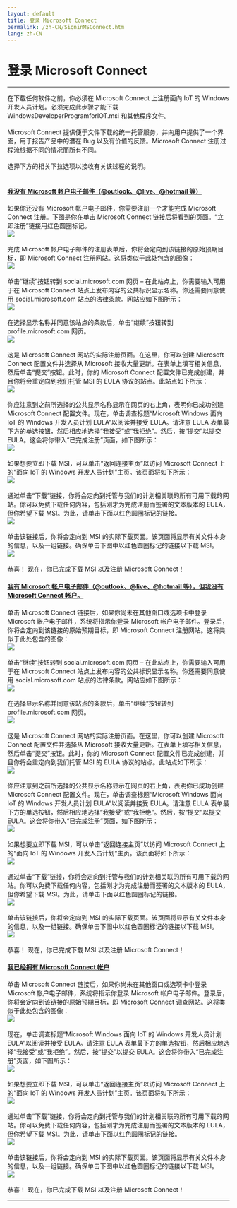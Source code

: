 ```yaml
---
layout: default
title: 登录 Microsoft Connect
permalink: /zh-CN/SigninMSConnect.htm
lang: zh-CN
---
```


<div class="container">
  <h1>登录 Microsoft Connect</h1>
  <hr/>
  在下载任何软件之前，你必须在 Microsoft Connect 上注册面向 IoT 的 Windows 开发人员计划。必须完成此步骤才能下载 WindowsDeveloperProgramforIOT.msi 和其他程序文件。
  <br/><br/>
  Microsoft Connect 提供便于文件下载的统一托管服务，并向用户提供了一个界面，用于报告产品中的潜在 Bug 以及有价值的反馈。Microsoft Connect 注册过程流根据不同的情况而所有不同。
  <br/><br/>
  选择下方的相关下拉选项以接收有关该过程的说明。
  <br/><br/>

  <div class="panel-group" id="accordion">
    <div class="panel panel-default">
      <div class="panel-heading">
        <h4 class="panel-title">
          <a data-toggle="collapse" data-parent="#accordion" href="#collapseOne">我没有 Microsoft 帐户电子邮件（@outlook、@live、@hotmail 等）</a>
        </h4>
      </div>
      <div id="collapseOne" class="panel-collapse collapse">
        <div class="panel-body">
          如果你还没有 Microsoft 帐户电子邮件，你需要注册一个才能完成 Microsoft Connect 注册。下图是你在单击 Microsoft Connect 链接后将看到的页面。“立即注册”链接用红色圆圈标记。
	      <br/><img src="{{site.baseurl}}/images/MSConnectSignup.png"><br/><br/>
          完成 Microsoft 帐户电子邮件的注册表单后，你将会定向到该链接的原始预期目标，即 Microsoft Connect 注册网站。这将类似于此处包含的图像：
          <br/><img src="{{site.baseurl}}/images/MSConnectRegistration.png"><br/><br/>
          单击“继续”按钮转到 social.microsoft.com 网页 – 在此站点上，你需要输入可用于在 Microsoft Connect 站点上发布内容的公共标识显示名称。你还需要同意使用 social.microsoft.com 站点的法律条款。网站应如下图所示：
          <br/><img src="{{site.baseurl}}/images/MSConnectCreateProfile.png"><br/><br/>
          在选择显示名称并同意该站点的条款后，单击“继续”按钮转到 profile.microsoft.com 网页。
          <br/><img src="{{site.baseurl}}/images/MSConnectProfileRegister.png"><br/><br/>
          这是 Microsoft Connect 网站的实际注册页面。在这里，你可以创建 Microsoft Connect 配置文件并选择从 Microsoft 接收大量更新。在表单上填写相关信息，然后单击“提交”按钮。此时，你的 Microsoft Connect 配置文件已完成创建，并且你将会重定向到我们托管 MSI 的 EULA 协议的站点。此站点如下所示：
          <br/><img src="{{site.baseurl}}/images/MSConnectSurvey.png"><br/><br/>
	      你应注意到之前所选择的公共显示名称显示在网页的右上角，表明你已成功创建 Microsoft Connect 配置文件。现在，单击调查标题“Microsoft Windows 面向 IoT 的 Windows 开发人员计划 EULA”以阅读并接受 EULA。请注意 EULA 表单最下方的单选按钮，然后相应地选择“我接受”或“我拒绝”。然后，按“提交”以提交 EULA。这会将你带入“已完成注册”页面，如下图所示：
          <br/><img src="{{site.baseurl}}/images/MSConnectEULAThankYou.png"><br/><br/>
          如果想要立即下载 MSI，可以单击“返回连接主页”以访问 Microsoft Connect 上的“面向 IoT 的 Windows 开发人员计划”主页。该页面将如下所示：
          <br/><img src="{{site.baseurl}}/images/MSConnectWOD.png"><br/><br/>
	      通过单击“下载”链接，你将会定向到托管与我们的计划相关联的所有可用下载的网站。你可以免费下载任何内容，包括刚才为完成注册而签署的文本版本的 EULA，但你希望下载 MSI。为此，请单击下面以红色圆圈标记的链接。
          <br/><img src="{{site.baseurl}}/images/MSConnectDownload.png"><br/><br/>
	      单击该链接后，你将会定向到 MSI 的实际下载页面。该页面将显示有关文件本身的信息，以及一组链接。确保单击下图中以红色圆圈标记的链接以下载 MSI。
	      <br/><img src="{{site.baseurl}}/images/ConnectDownloadClarification.png"><br/><br/>
          恭喜！ 现在，你已完成下载 MSI 以及注册 Microsoft Connect！
        </div>
      </div>
    </div>
    <div class="panel panel-default">
      <div class="panel-heading">
        <h4 class="panel-title">
          <a data-toggle="collapse" data-parent="#accordion" href="#collapseTwo">我有 Microsoft 帐户电子邮件（@outlook、@live、@hotmail 等），但我没有 Microsoft Connect 帐户。</a>
        </h4>
      </div>
      <div id="collapseTwo" class="panel-collapse collapse">
        <div class="panel-body">
	      单击 Microsoft Connect 链接后，如果你尚未在其他窗口或选项卡中登录 Microsoft 帐户电子邮件，系统将指示你登录 Microsoft 帐户电子邮件。登录后，你将会定向到该链接的原始预期目标，即 Microsoft Connect 注册网站。这将类似于此处包含的图像：
		  <br/><img src="{{site.baseurl}}/images/MSConnectRegistration.png"><br/><br/>
		  单击“继续”按钮转到 social.microsoft.com 网页 – 在此站点上，你需要输入可用于在 Microsoft Connect 站点上发布内容的公共标识显示名称。你还需要同意使用 social.microsoft.com 站点的法律条款。网站应如下图所示：
          <br/><img src="{{site.baseurl}}/images/MSConnectCreateProfile.png"><br/><br/>
          在选择显示名称并同意该站点的条款后，单击“继续”按钮转到 profile.microsoft.com 网页。
          <br/><img src="{{site.baseurl}}/images/MSConnectProfileRegister.png"><br/><br/>
          这是 Microsoft Connect 网站的实际注册页面。在这里，你可以创建 Microsoft Connect 配置文件并选择从 Microsoft 接收大量更新。在表单上填写相关信息，然后单击“提交”按钮。此时，你的 Microsoft Connect 配置文件已完成创建，并且你将会重定向到我们托管 MSI 的 EULA 协议的站点。此站点如下所示：
          <br/><img src="{{site.baseurl}}/images/MSConnectSurvey.png"><br/><br/>
	      你应注意到之前所选择的公共显示名称显示在网页的右上角，表明你已成功创建 Microsoft Connect 配置文件。现在，单击调查标题“Microsoft Windows 面向 IoT 的 Windows 开发人员计划 EULA”以阅读并接受 EULA。请注意 EULA 表单最下方的单选按钮，然后相应地选择“我接受”或“我拒绝”。然后，按“提交”以提交 EULA。这会将你带入“已完成注册”页面，如下图所示：
          <br/><img src="{{site.baseurl}}/images/MSConnectEULAThankYou.png"><br/><br/>
          如果想要立即下载 MSI，可以单击“返回连接主页”以访问 Microsoft Connect 上的“面向 IoT 的 Windows 开发人员计划”主页。该页面将如下所示：
          <br/><img src="{{site.baseurl}}/images/MSConnectWOD.png"><br/><br/>
	      通过单击“下载”链接，你将会定向到托管与我们的计划相关联的所有可用下载的网站。你可以免费下载任何内容，包括刚才为完成注册而签署的文本版本的 EULA，但你希望下载 MSI。为此，请单击下面以红色圆圈标记的链接。
          <br/><img src="{{site.baseurl}}/images/MSConnectDownload.png"><br/><br/>
	      单击该链接后，你将会定向到 MSI 的实际下载页面。该页面将显示有关文件本身的信息，以及一组链接。确保单击下图中以红色圆圈标记的链接以下载 MSI。
	      <br/><img src="{{site.baseurl}}/images/ConnectDownloadClarification.png"><br/><br/>
          恭喜！ 现在，你已完成下载 MSI 以及注册 Microsoft Connect！
        </div>
      </div>
    </div>
    <div class="panel panel-default">
      <div class="panel-heading">
        <h4 class="panel-title">
          <a data-toggle="collapse" data-parent="#accordion" href="#collapseThree">我已经拥有 Microsoft Connect 帐户</a>
        </h4>
      </div>
      <div id="collapseThree" class="panel-collapse collapse">
        <div class="panel-body">
		  单击 Microsoft Connect 链接后，如果你尚未在其他窗口或选项卡中登录 Microsoft 帐户电子邮件，系统将指示你登录 Microsoft 帐户电子邮件。登录后，你将会定向到该链接的原始预期目标，即 Microsoft Connect 调查网站。这将类似于此处包含的图像：
		  <br/><img src="{{site.baseurl}}/images/MSConnectSurvey.png"><br/><br/>
	      现在，单击调查标题“Microsoft Windows 面向 IoT 的 Windows 开发人员计划 EULA”以阅读并接受 EULA。请注意 EULA 表单最下方的单选按钮，然后相应地选择“我接受”或“我拒绝”。然后，按“提交”以提交 EULA。这会将你带入“已完成注册”页面，如下图所示：
          <br/><img src="{{site.baseurl}}/images/MSConnectEULAThankYou.png"><br/><br/>
          如果想要立即下载 MSI，可以单击“返回连接主页”以访问 Microsoft Connect 上的“面向 IoT 的 Windows 开发人员计划”主页。该页面将如下所示：
          <br/><img src="{{site.baseurl}}/images/MSConnectWOD.png"><br/><br/>
	      通过单击“下载”链接，你将会定向到托管与我们的计划相关联的所有可用下载的网站。你可以免费下载任何内容，包括刚才为完成注册而签署的文本版本的 EULA，但你希望下载 MSI。为此，请单击下面以红色圆圈标记的链接。
          <br/><img src="{{site.baseurl}}/images/MSConnectDownload.png"><br/><br/>
	      单击该链接后，你将会定向到 MSI 的实际下载页面。该页面将显示有关文件本身的信息，以及一组链接。确保单击下图中以红色圆圈标记的链接以下载 MSI。
	      <br/><img src="{{site.baseurl}}/images/ConnectDownloadClarification.png"><br/><br/>
          恭喜！ 现在，你已完成下载 MSI 以及注册 Microsoft Connect！
        </div>
      </div>
    </div>
  </div>
  <hr/>
</div>
